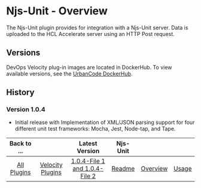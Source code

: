 
# Njs-Unit - Overview

The Njs-Unit plugin provides for integration with a Njs-Unit server. Data is uploaded to the HCL Accelerate server using an HTTP Post request.

## Versions

DevOps Velocity plug-in images are located in DockerHub. To
view available versions, see the [UrbanCode DockerHub](https://hub.docker.com/r/urbancode/ucv-ext-njs-unit/tags).


## History

### Version 1.0.4

* Initial release with Implementation of XML/JSON parsing support for four different unit test frameworks: Mocha, Jest, Node-tap, and Tape.


|Back to ...||Latest Version|Njs-Unit |||
| :---: | :---: | :---: | :---: | :---: | :---: |
|[All Plugins](../../index.md)|[Velocity Plugins](../README.md)|[1.0.4-File 1 ](https://raw.githubusercontent.com/UrbanCode/IBM-UCV-PLUGINS/main/files/ucv-ext-njs-unit/ucv-ext-njs-unit%3A1.0.4.tar.7z.001)[and 1.0.4-File 2](https://raw.githubusercontent.com/UrbanCode/IBM-UCV-PLUGINS/main/files/ucv-ext-njs-unit/ucv-ext-njs-unit%3A1.0.4.tar.7z.002)|[Readme](README.md)|[Overview](overview.md)|[Usage](usage.md)|
